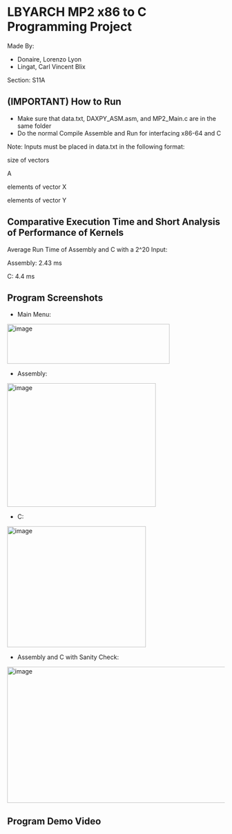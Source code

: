 # LBYARCH MP2 x86 to C Programming Project

Made By:
* Donaire, Lorenzo Lyon
* Lingat, Carl Vincent Blix
  
Section: S11A

## (IMPORTANT) How to Run

* Make sure that data.txt, DAXPY_ASM.asm, and MP2_Main.c are in the same folder
* Do the normal Compile Assemble and Run for interfacing x86-64 and C

Note: Inputs must be placed in data.txt in the following format:

size of vectors

A

elements of vector X

elements of vector Y


## Comparative Execution Time and Short Analysis of Performance of Kernels

Average Run Time of Assembly and C with a 2^20 Input:

Assembly: 2.43 ms

C: 4.4 ms


## Program Screenshots
* Main Menu:
<img width="376" height="92" alt="image" src="https://github.com/user-attachments/assets/d94263b3-2bad-419b-9274-07c4d8a69849" />

* Assembly:
<img width="344" height="286" alt="image" src="https://github.com/user-attachments/assets/ab98edb3-99c6-4ad1-a3c4-11cd4d7611f0" />

 
* C:
<img width="321" height="280" alt="image" src="https://github.com/user-attachments/assets/65ee27dd-d8ba-43b4-9e75-c1c698de0626" />

* Assembly and C with Sanity Check:
<img width="534" height="315" alt="image" src="https://github.com/user-attachments/assets/1589919c-0714-4145-a4e8-41b9e034ef00" />

## Program Demo Video
